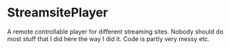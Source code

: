 # StreamsitePlayer
A remote controllable player for different streaming sites.
Nobody should do most stuff that I did here the way I did it. Code is partly very messy etc.
